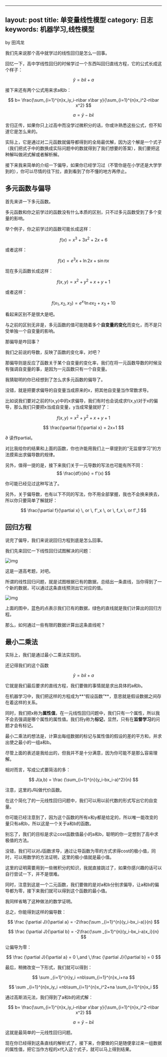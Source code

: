 
---
layout: post
title: 单变量线性模型
category: 日志
keywords: 机器学习,线性模型
---
by 田鸿龙

我们先来说那个高中就学过的线性回归是怎么一回事。

回忆一下，高中学线性回归的时候学过一个东西叫回归直线方程，它的公式长成这个样子：



$$
\hat y = b \hat x+a
$$





接下来还有两个公式用来求a和b：

$$
b= \frac{\sum_{i=1}^{n}x_iy_i-n\bar x\bar y}{\sum_{i=1}^{n}x_i^2-n\bar x^2}
$$

$$
a = \bar y- b\bar x
$$







言归正传，如果你只上过高中而没学过微积分的话，你或许熟悉这些公式，但不知道它是怎么来的。


实际上，它是通过对二元函数就偏导都得到的全局最优解，因为这个解是一个式子（我们把式子中的数换成实际问题中的数就得到了我们想要的答案），我们要把这种解叫做闭式解或者解析解。





接下来我来简单的介绍一下偏导，如果你已经学习过（不管你是在小学还是大学学到的），你可以尽情的往下拉，直到看到了你不懂的地方再停止。

## 多元函数与偏导


首先来讲一下多元函数。


多元函数和你之前学过的函数没有什么本质的区别，只不过多元函数受到了多个变量的影响。


举个例子，你之前学过的函数可能长成这样：



$$
f(x)=x^3 + 3x^2+2x+6
$$



或者这样：



$$
f(x) = e^3x+ \ln 2x + \sin \pi x
$$



现在多元函数长成这样：



$$
f(x,y) = x^2+y^2+x+y+1
$$



或者这样：

$$
f(x_1,x_2,x_3) = e^{x_1}\ln ex_2+x_3+10
$$





看起来区别不是很大是吧。


与之前的区别无非是，多元函数的值可能随着多个**自变量的变化**而变化，而不是只受单独一个自变量的影响。


那偏导是咋回事？


我们之前说的导数，反映了函数的变化率，对吧？


那偏导则是反应了函数关于某个自变量的变化率，我们在将一元函数导数的时候没有强调自变量的事，是因为一元函数只有一个自变量。


我猜聪明的你已经想到了怎么求多元函数的偏导了。


没错，就是把要求偏导的自变量当成原来的x，把其他自变量当作常数求导。


比如说我们要对之前的f(x,y)中的x求偏导，我们有时也会说成求f(x,y)对于x的偏导，那么我们只要把x当成自变量，y当成常量就好了：


$$
f(x,y) = x^2+y^2+x+y+1
$$

$$
\frac{\partial f}{\partial x} = 2x+1
$$




$\partial$ 读作partial。


对比我给你的结果和上面的函数，你也许能用我们上一章提到的“无监督学习”的方法摸索出求偏导数的规律。

另外，值得一提的是，接下来我们关于一元导数的写法也可能有所不同：
$$
\frac{df}{dx} = f'(x)
$$



你可能已经见过这种写法了。


另外，关于偏导数，也有以下不同的写法，你不用全部掌握，我也不会换来换去，所以你只要简单了解就好：

$$
\frac{\partial f}{\partial x} \, or \, f'_x \, or \, f_x \, or f'_1
$$


## 回归方程


说完了偏导，我们来说说回归方程到底是怎么回事。


我们先来回忆一下线性回归试图解决的问题：

![img](https://mmbiz.qpic.cn/mmbiz_png/ar0C8brVWNltoAUueuvKqFjTq745ha3ZIYicrzic8bXFZRNjTju2v2g8GM2k5ooMfpH7QOR3gic6PNXnuuhREuheg/640?wx_fmt=png)


这是一道高考题，对吧。


所谓的线性回归问题，就是试图根据已有的数据，总结出一条直线，当你得到了一个新的数据，可以通过这条直线预测出它对应的值。

![img](https://mmbiz.qpic.cn/mmbiz_jpg/ar0C8brVWNltoAUueuvKqFjTq745ha3ZGQjX8X4hvbTWNBg7Lwc0VSf6vBocyWNMtHQqQGSwwlibjiaBAxAm24zg/640?wx_fmt=jpeg)


上面的图中，蓝色的点表示我们已有的数据，绿色的直线就是我们计算出的回归方程。


那么，如何通过一些有限的数据计算出这条直线呢？

## 最小二乘法


实际上，我们是通过最小二乘法实现的。


还记得我们的这个函数

$$
\hat y = b\hat x + a
$$





它就是我们最后要求的直线方程，我们要做的事情就是求出具体的a和b。



在机器学习中，我们把这样的方程成为**“假设函数”**，意思就是假设数据之间存在着这样的关系。


同时，我们把x称为**属性值**，在一元线性回归问题中，我们只有一个属性，所以我不会去强调是哪个属性的属性值。我们将y称为**标记**，显然，只有在**监督学习**的问题才会有标记。


最小二乘法的想法是，计算出每组数据的标记与属性值的假设的差的平方和，并求出使之最小的一组a和b。


尽管上面的表述是我给出的，但我并不是十分满意，因为你可能不是那么容易理解。


相对而言，写成公式要简洁的多：

$$
J(a,b) = \frac {\sum_{i=1}^{n}(y_i-bx_i-a)^2}{n}
$$





注意，这里的$J$叫做代价函数。


在这个简化了的一元线性回归问题中，我们可以用以前代数的形式写出它的自变量。


你可能已经注意到了，因为这个函数的所有x和y都是给定的，所以唯一能改变的量只有a和b，所以这是一个关于a和b的函数。







别忘了，我们的目标是求让cost函数值最小的a和b，聪明的你一定想到了高中求极值的方法。


没错，我们可以对$J$函数求导，通过让导函数为零的方式求得cost的极小值，同时，可以用数学的方法证明，这里的极小值就是最小值。



这里的证明需要用到一些微积分的知识，我就直接跳过了，如果你感兴趣的话可以自行尝试一下，并不是很难。



同时，注意到这是一个二元函数，我们要做的是对a和b分别求偏导，让a和b的偏导都为零，接下来我们就可以得到这个函数的最小值。


我同样省略了这种做法的数学证明。


总之，你能得到这样的偏导数：

$$
\frac {\partial J}{\partial a} = -2\frac{\sum _{i=1}^{n}(y_i-bx_i-a)}{n}
$$



$$
\frac {\partial J}{\partial b} = -2\frac{\sum _{i=1}^{n}(y_i-bx_i-a)x_i}{n}
$$



让偏导为零：

$$
\frac {\partial J}{\partial a} = 0 \,and \,\frac {\partial J}{\partial b} = 0
$$





最后，稍微改变一下形式，我们就可以得到：

$$
\sum _{i=1}^{n}y_i =nb\sum_{i=1}^{n}x_i+na 
$$

$$
\sum _{i=1}^{n}x_iy_i =nb\sum_{i=1}^{n}x_i^2+na \sum_{i=1}^{n}x_i
$$




通过高斯消元法，我们得到了a和b的闭式解：

$$
b= \frac{\sum_{i=1}^{n}x_iy_i-n\bar x\bar y}{\sum_{i=1}^{n}x_i^2-n\bar x^2}
$$

$$
a = \bar y- b\bar x
$$




这就是最简单的一元线性回归问题。

现在你已经得到这条直线的解析式了，接下来，你要做的只是随便拿过来一组数据的属性值，把它当作方程的x代入这个式子，就可以马上得到结果。